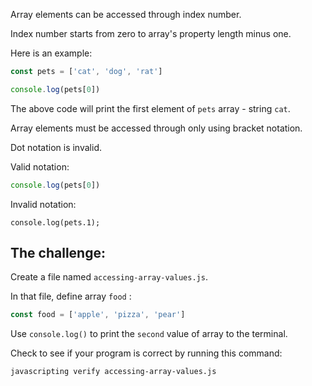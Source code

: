 Array elements can be accessed through index number.

Index number starts from zero to array's property length minus one.

Here is an example:


```js
const pets = ['cat', 'dog', 'rat']

console.log(pets[0])
```

The above code will print the first element of `pets` array - string `cat`.

Array elements must be accessed through only using bracket notation.

Dot notation is invalid.

Valid notation:

```js
console.log(pets[0])
```

Invalid notation:
```
console.log(pets.1);
```

## The challenge:

Create a file named `accessing-array-values.js`.

In that file, define array `food` :
```js
const food = ['apple', 'pizza', 'pear']
```


Use `console.log()` to print the `second` value of array to the terminal.

Check to see if your program is correct by running this command:

```bash
javascripting verify accessing-array-values.js
```
